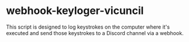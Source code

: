 # webhook-keyloger-vicuncil
This script is designed to log keystrokes on the computer where it's executed and send those keystrokes to a Discord channel via a webhook.
